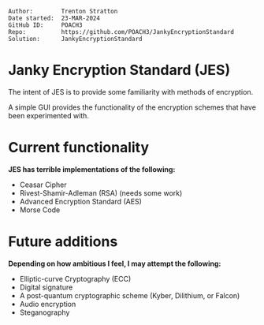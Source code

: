 ```
Author:        Trenton Stratton
Date started:  23-MAR-2024
GitHub ID:     POACH3
Repo:          https://github.com/POACH3/JankyEncryptionStandard
Solution:      JankyEncryptionStandard
```

# Janky Encryption Standard (JES)
The intent of JES is to provide some familiarity with methods of encryption.

A simple GUI provides the functionality of the encryption schemes that have been experimented with.

# Current functionality
**JES has terrible implementations of the following:**

- Ceasar Cipher
- Rivest-Shamir-Adleman (RSA)         (needs some work)
- Advanced Encryption Standard (AES)
- Morse Code
 
# Future additions
**Depending on how ambitious I feel, I may attempt the following:**

- Elliptic-curve Cryptography (ECC)
- Digital signature
- A post-quantum cryptographic scheme (Kyber, Dilithium, or Falcon)
- Audio encryption
- Steganography
